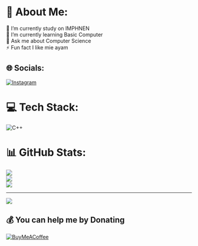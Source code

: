 # 💫 About Me:
🔭 I’m currently study on IMPHNEN<br>🌱 I’m currently learning Basic Computer<br>💬 Ask me about Computer Science<br>⚡ Fun fact I like mie ayam


## 🌐 Socials:
[![Instagram](https://img.shields.io/badge/Instagram-%23E4405F.svg?logo=Instagram&logoColor=white)](https://instagram.com/farhannarchives) 

# 💻 Tech Stack:
![C++](https://img.shields.io/badge/c++-%2300599C.svg?style=for-the-badge&logo=c%2B%2B&logoColor=white) 
# 📊 GitHub Stats:
![](https://github-readme-stats.vercel.app/api?username=HarukiLabs&theme=dark&hide_border=false&include_all_commits=true&count_private=false)<br/>
![](https://nirzak-streak-stats.vercel.app/?user=HarukiLabs&theme=dark&hide_border=false)<br/>
![](https://github-readme-stats.vercel.app/api/top-langs/?username=HarukiLabs&theme=dark&hide_border=false&include_all_commits=true&count_private=false&layout=compact)

---
[![](https://visitcount.itsvg.in/api?id=HarukiLabs&icon=0&color=0)](https://visitcount.itsvg.in)

  ## 💰 You can help me by Donating
  [![BuyMeACoffee](https://img.shields.io/badge/Buy%20Me%20a%20Coffee-ffdd00?style=for-the-badge&logo=buy-me-a-coffee&logoColor=black)](https://buymeacoffee.com/Hanethereal) 

  
<!-- Proudly created with GPRM ( https://gprm.itsvg.in ) -->
